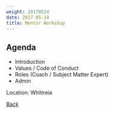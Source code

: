 ```yaml
---
weight: 20170524
date: 2017-05-24
title: Mentor Workshop
---
```


## Agenda

* Introduction
* Values / Code of Conduct
* Roles (Coach / Subject Matter Expert)
* Admin

Location: Whitireia

[Back](/schedule)